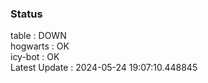 ### Status


table : DOWN  
hogwarts : OK  
icy-bot : OK  
Latest Update : 2024-05-24 19:07:10.448845
